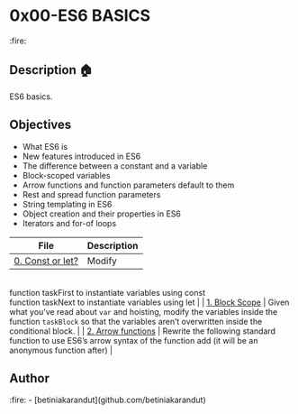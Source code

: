 <p><h1>0x00-ES6 BASICS</h1></p> :fire:

## Description :house:
ES6 basics.

## Objectives
- What ES6 is
- New features introduced in ES6
- The difference between a constant and a variable
- Block-scoped variables
- Arrow functions and function parameters default to them
- Rest and spread function parameters
- String templating in ES6
- Object creation and their properties in ES6
- Iterators and for-of loops

| File | Description |
|------|-------------|
| [0. Const or let?](./0-constants.js) | Modify
<br>function taskFirst to instantiate variables using const
<br>function taskNext to instantiate variables using let |
| [1. Block Scope](./1-block-scoped.js) | Given what you’ve read about `var` and hoisting, modify the variables inside the function `taskBlock` so that the variables aren’t overwritten inside the conditional block. |
| [2. Arrow functions](./2-arrow.js) | Rewrite the following standard function to use ES6’s arrow syntax of the function add (it will be an anonymous function after) |

<p><h2>Author</h2></p> :fire:
- [betiniakarandut](github.com/betiniakarandut)